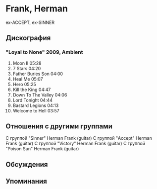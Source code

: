 # Frank, Herman

ex-ACCEPT, ex-SINNER

## Дискография

### "Loyal to None" 2009, Ambient

1. Moon II 05:28  
2. 7 Stars 04:20  
3. Father Buries Son 04:00  
4. Heal Me 05:07  
5. Hero 05:25  
6. Kill the King 04:47  
7. Down To The Valley 04:06  
8. Lord Tonight 04:44  
9. Bastard Legions 04:13  
10. Welcome to Hell 03:57 


## Отношения с другими группами

C группой "Sinner" Herman Frank (guitar)
C группой "Accept" Herman Frank (guitar)
C группой "Victory" Herman Frank (guitar)
C группой "Poison Sun" Herman Frank (guitar)

## Обсуждения


## Упоминания


